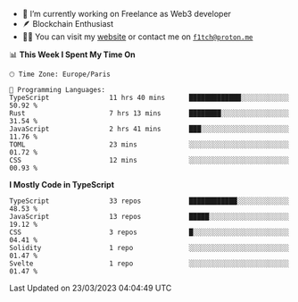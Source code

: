 - 🔭 I’m currently working on Freelance as Web3 developer
- 🪶 Blockchain Enthusiast
- 👨‍💻 You can visit my [website](https://f1tch.xyz) or contact me on [`f1tch@proton.me`](mailto:f1tch@proton.me)

<!--START_SECTION:waka-->
📊 **This Week I Spent My Time On** 

```text
🕑︎ Time Zone: Europe/Paris

💬 Programming Languages: 
TypeScript               11 hrs 40 mins      █████████████░░░░░░░░░░░░   50.92 % 
Rust                     7 hrs 13 mins       ████████░░░░░░░░░░░░░░░░░   31.54 % 
JavaScript               2 hrs 41 mins       ███░░░░░░░░░░░░░░░░░░░░░░   11.76 % 
TOML                     23 mins             ░░░░░░░░░░░░░░░░░░░░░░░░░   01.72 % 
CSS                      12 mins             ░░░░░░░░░░░░░░░░░░░░░░░░░   00.93 % 
```

**I Mostly Code in TypeScript** 

```text
TypeScript               33 repos            ████████████░░░░░░░░░░░░░   48.53 % 
JavaScript               13 repos            █████░░░░░░░░░░░░░░░░░░░░   19.12 % 
CSS                      3 repos             █░░░░░░░░░░░░░░░░░░░░░░░░   04.41 % 
Solidity                 1 repo              ░░░░░░░░░░░░░░░░░░░░░░░░░   01.47 % 
Svelte                   1 repo              ░░░░░░░░░░░░░░░░░░░░░░░░░   01.47 % 
```




 Last Updated on 23/03/2023 04:04:49 UTC
<!--END_SECTION:waka-->
